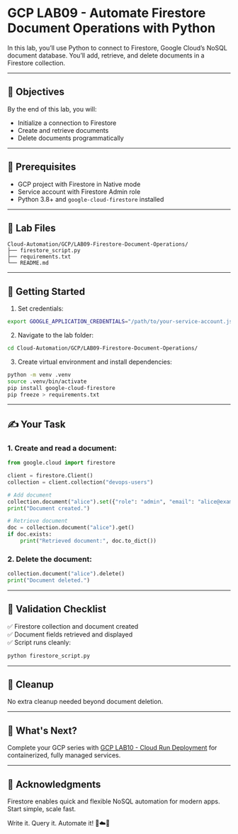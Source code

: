 # GCP LAB09 - Automate Firestore Document Operations with Python

In this lab, you’ll use Python to connect to Firestore, Google Cloud’s NoSQL document database. You’ll add, retrieve, and delete documents in a Firestore collection.

---

## 🎯 Objectives

By the end of this lab, you will:
- Initialize a connection to Firestore
- Create and retrieve documents
- Delete documents programmatically

---

## 🧰 Prerequisites

- GCP project with Firestore in Native mode
- Service account with Firestore Admin role
- Python 3.8+ and `google-cloud-firestore` installed

---

## 📁 Lab Files

```
Cloud-Automation/GCP/LAB09-Firestore-Document-Operations/
├── firestore_script.py
├── requirements.txt
└── README.md
```

---

## 🚀 Getting Started

1. Set credentials:
```bash
export GOOGLE_APPLICATION_CREDENTIALS="/path/to/your-service-account.json"
```

2. Navigate to the lab folder:
```bash
cd Cloud-Automation/GCP/LAB09-Firestore-Document-Operations/
```

3. Create virtual environment and install dependencies:
```bash
python -m venv .venv
source .venv/bin/activate
pip install google-cloud-firestore
pip freeze > requirements.txt
```

---

## ✍️ Your Task

### 1. Create and read a document:
```python
from google.cloud import firestore

client = firestore.Client()
collection = client.collection("devops-users")

# Add document
collection.document("alice").set({"role": "admin", "email": "alice@example.com"})
print("Document created.")

# Retrieve document
doc = collection.document("alice").get()
if doc.exists:
    print("Retrieved document:", doc.to_dict())
```

### 2. Delete the document:
```python
collection.document("alice").delete()
print("Document deleted.")
```

---

## 🧪 Validation Checklist

✅ Firestore collection and document created  
✅ Document fields retrieved and displayed  
✅ Script runs cleanly:
```bash
python firestore_script.py
```

---

## 🧹 Cleanup
No extra cleanup needed beyond document deletion.

---

## 💬 What's Next?
Complete your GCP series with [GCP LAB10 - Cloud Run Deployment](../LAB10-Cloud-Run-Deployment/) for containerized, fully managed services.

---

## 🙏 Acknowledgments
Firestore enables quick and flexible NoSQL automation for modern apps. Start simple, scale fast.

Write it. Query it. Automate it! 🧾☁️🐍

